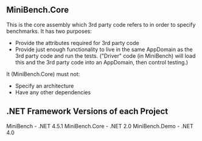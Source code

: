 ﻿MiniBench.Core
----

This is the core assembly which 3rd party code refers to in order to specify benchmarks.
It has two purposes:

- Provide the attributes required for 3rd party code
- Provide just enough functionality to live in the same AppDomain as the 3rd party code and run the tests.
  ("Driver" code (in MiniBench) will load this and the 3rd party code into an AppDomain, then control testing.)

It (MiniBench.Core) must not:

- Specify an architecture
- Have any other dependencies


.NET Framework Versions of each Project
----
MiniBench		- .NET 4.5.1
MiniBench.Core	- .NET 2.0
MiniBench.Demo	- .NET 4.0